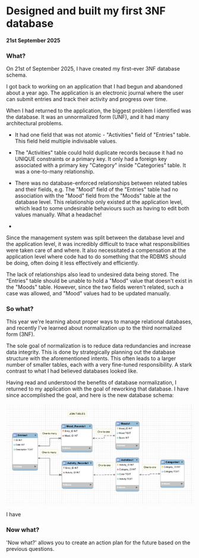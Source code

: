 # Designed and built my first 3NF database

#### 21st September 2025

### What?

On 21st of September 2025, I have created my first-ever 3NF database schema. 

I got back to working on an application that I had begun and abandoned about a year ago. The application is an electronic journal where the user can submit entries and track their activity and progress over time.

When I had returned to the application, the biggest problem I identified was the database. It was an unnormalized form (UNF), and it had many architectural problems.

* It had one field that was not atomic - "Activities" field of "Entries" table. This field held multiple indivisable values.

* The "Activities" table could hold duplicate records because it had no UNIQUE constraints or a primary key. It only had a foreign key associated with a primary key "Category" inside "Categories" table. It was a one-to-many relationship.

* There was no database-enforced relationships between related tables and their fields, e.g. The "Mood" field of the "Entries" table had no association with the "Mood" field from the "Moods" table at the database level. This relationship only existed at the application level, which lead to some undesirable behaviours such as  having to edit both values manually. What a headache!

* 

Since the management system was split between the database level and the application level, it was incredibly difficult to trace what responsibilities were taken care of and where. It also necessitated a compensation at the application level where code had to do something that the RDBMS should be doing, often doing it less effectively and efficiently.

The lack of relationships also lead to undesired data being stored. The "Entries" table should be unable to hold a "Mood" value that doesn't exist in the "Moods" table. However, since the two fields weren't related, such a case was allowed, and "Mood" values had to be updated manually.

### So what?

This year we're learning about proper ways to manage relational databases, and recently I've learned about normalization up to the third normalized form (3NF). 

The sole goal of normalization is to reduce data redundancies and increase data integrity. This is done by strategically planning out the database structure with the aforementioned intents. This often leads to a larger number of smaller tables, each with a very fine-tuned responsibility. A stark contrast to what I had believed databases looked like.

Having read and understood the benefits of database normalization, I returned to my application with the goal of reworking that database. I have since accomplished the goal, and here is the new database schema:



![](assets/2025-10-02-19-13-31-image.png)

I have 



### Now what?

'Now what?' allows you to create an action plan for the future based on the previous questions.
